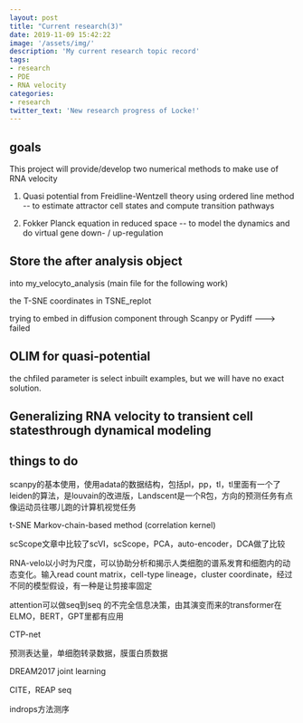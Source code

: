 ```yaml
---
layout: post
title: "Current research(3)"
date: 2019-11-09 15:42:22
image: '/assets/img/'
description: 'My current research topic record'
tags:
- research 
- PDE 
- RNA velocity 
categories:
- research 
twitter_text: 'New research progress of Locke!'
---
```


## goals

This project will provide/develop two numerical methods to make use of RNA velocity 

1. Quasi potential from Freidline-Wentzell theory using ordered line method -- to estimate attractor cell states and compute transition pathways 

2. Fokker Planck equation in reduced space -- to model the dynamics and do virtual gene down- / up-regulation

## Store the after analysis object

into my_velocyto_analysis (main file for the following work)

the T-SNE coordinates in TSNE_replot

trying to embed in diffusion component through Scanpy or Pydiff ---> failed

## OLIM for quasi-potential

the chfiled parameter is select inbuilt examples, but we will have no exact solution.

## Generalizing RNA velocity to transient cell statesthrough dynamical modeling

## things to do

scanpy的基本使用，使用adata的数据结构，包括pl，pp，tl，tl里面有一个了leiden的算法，是louvain的改进版，Landscent是一个R包，方向的预测任务有点像运动员往哪儿跑的计算机视觉任务

t-SNE Markov-chain-based method (correlation kernel)

scScope文章中比较了scVI，scScope，PCA，auto-encoder，DCA做了比较

RNA-velo以小时为尺度，可以协助分析和揭示人类细胞的谱系发育和细胞内的动态变化。输入read count matrix，cell-type lineage，cluster coordinate，经过不同的模型假设，有一种是让剪接率固定

attention可以做seq到seq 的不完全信息决策，由其演变而来的transformer在ELMO，BERT，GPT里都有应用

CTP-net

预测表达量，单细胞转录数据，膜蛋白质数据

DREAM2017 joint learning

CITE，REAP seq

indrops方法测序

